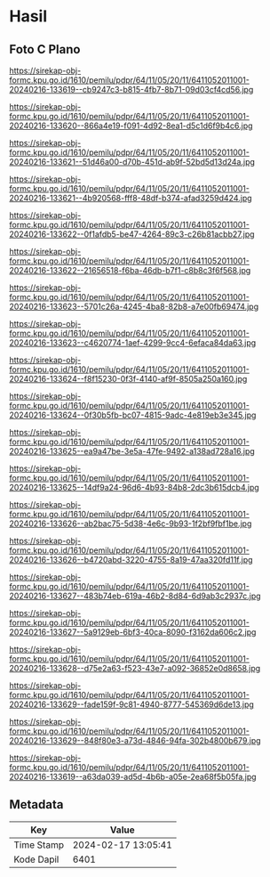 # Hasil

## Foto C Plano

https://sirekap-obj-formc.kpu.go.id/1610/pemilu/pdpr/64/11/05/20/11/6411052011001-20240216-133619--cb9247c3-b815-4fb7-8b71-09d03cf4cd56.jpg

https://sirekap-obj-formc.kpu.go.id/1610/pemilu/pdpr/64/11/05/20/11/6411052011001-20240216-133620--866a4e19-f091-4d92-8ea1-d5c1d6f9b4c6.jpg

https://sirekap-obj-formc.kpu.go.id/1610/pemilu/pdpr/64/11/05/20/11/6411052011001-20240216-133621--51d46a00-d70b-451d-ab9f-52bd5d13d24a.jpg

https://sirekap-obj-formc.kpu.go.id/1610/pemilu/pdpr/64/11/05/20/11/6411052011001-20240216-133621--4b920568-fff8-48df-b374-afad3259d424.jpg

https://sirekap-obj-formc.kpu.go.id/1610/pemilu/pdpr/64/11/05/20/11/6411052011001-20240216-133622--0f1afdb5-be47-4264-89c3-c26b81acbb27.jpg

https://sirekap-obj-formc.kpu.go.id/1610/pemilu/pdpr/64/11/05/20/11/6411052011001-20240216-133622--21656518-f6ba-46db-b7f1-c8b8c3f6f568.jpg

https://sirekap-obj-formc.kpu.go.id/1610/pemilu/pdpr/64/11/05/20/11/6411052011001-20240216-133623--5701c26a-4245-4ba8-82b8-a7e00fb69474.jpg

https://sirekap-obj-formc.kpu.go.id/1610/pemilu/pdpr/64/11/05/20/11/6411052011001-20240216-133623--c4620774-1aef-4299-9cc4-6efaca84da63.jpg

https://sirekap-obj-formc.kpu.go.id/1610/pemilu/pdpr/64/11/05/20/11/6411052011001-20240216-133624--f8f15230-0f3f-4140-af9f-8505a250a160.jpg

https://sirekap-obj-formc.kpu.go.id/1610/pemilu/pdpr/64/11/05/20/11/6411052011001-20240216-133624--0f30b5fb-bc07-4815-9adc-4e819eb3e345.jpg

https://sirekap-obj-formc.kpu.go.id/1610/pemilu/pdpr/64/11/05/20/11/6411052011001-20240216-133625--ea9a47be-3e5a-47fe-9492-a138ad728a16.jpg

https://sirekap-obj-formc.kpu.go.id/1610/pemilu/pdpr/64/11/05/20/11/6411052011001-20240216-133625--14df9a24-96d6-4b93-84b8-2dc3b615dcb4.jpg

https://sirekap-obj-formc.kpu.go.id/1610/pemilu/pdpr/64/11/05/20/11/6411052011001-20240216-133626--ab2bac75-5d38-4e6c-9b93-1f2bf9fbf1be.jpg

https://sirekap-obj-formc.kpu.go.id/1610/pemilu/pdpr/64/11/05/20/11/6411052011001-20240216-133626--b4720abd-3220-4755-8a19-47aa320fd11f.jpg

https://sirekap-obj-formc.kpu.go.id/1610/pemilu/pdpr/64/11/05/20/11/6411052011001-20240216-133627--483b74eb-619a-46b2-8d84-6d9ab3c2937c.jpg

https://sirekap-obj-formc.kpu.go.id/1610/pemilu/pdpr/64/11/05/20/11/6411052011001-20240216-133627--5a9129eb-6bf3-40ca-8090-f3162da606c2.jpg

https://sirekap-obj-formc.kpu.go.id/1610/pemilu/pdpr/64/11/05/20/11/6411052011001-20240216-133628--d75e2a63-f523-43e7-a092-36852e0d8658.jpg

https://sirekap-obj-formc.kpu.go.id/1610/pemilu/pdpr/64/11/05/20/11/6411052011001-20240216-133629--fade159f-9c81-4940-8777-545369d6de13.jpg

https://sirekap-obj-formc.kpu.go.id/1610/pemilu/pdpr/64/11/05/20/11/6411052011001-20240216-133629--848f80e3-a73d-4846-94fa-302b4800b679.jpg

https://sirekap-obj-formc.kpu.go.id/1610/pemilu/pdpr/64/11/05/20/11/6411052011001-20240216-133619--a63da039-ad5d-4b6b-a05e-2ea68f5b05fa.jpg


## Metadata

| Key        | Value               |
| ---------- | ------------------- |
| Time Stamp | 2024-02-17 13:05:41 |
| Kode Dapil | 6401                |



